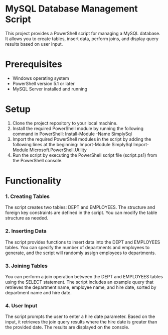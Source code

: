 # MySQL Database Management Script
This project provides a PowerShell script for managing a MySQL database. It allows you to create tables, insert data, perform joins, and display query results based on user input.

# Prerequisites
* Windows operating system
* PowerShell version 5.1 or later
* MySQL Server installed and running


# Setup
1. Clone the project repository to your local machine.
2. Install the required PowerShell module by running the following command in PowerShell:
Install-Module -Name SimplySql
3. Import the required PowerShell modules in the script by adding the following lines at the beginning:
Import-Module SimplySql
Import-Module Microsoft.PowerShell.Utility
4. Run the script by executing the PowerShell script file (script.ps1) from the PowerShell console.

# Functionality
### 1. Creating Tables
The script creates two tables: DEPT and EMPLOYEES. The structure and foreign key constraints are defined in the script. You can modify the table structure as needed.
### 2. Inserting Data
The script provides functions to insert data into the DEPT and EMPLOYEES tables. You can specify the number of departments and employees to generate, and the script will randomly assign employees to departments.
### 3. Joining Tables
You can perform a join operation between the DEPT and EMPLOYEES tables using the SELECT statement. The script includes an example query that retrieves the department name, employee name, and hire date, sorted by department name and hire date.
### 4. User Input
The script prompts the user to enter a hire date parameter. Based on the input, it retrieves the join query results where the hire date is greater than the provided date. The results are displayed on the console.
